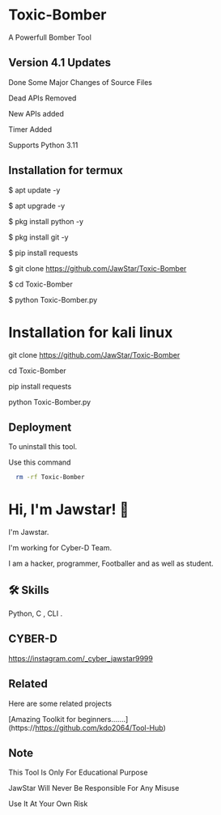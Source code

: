# Toxic-Bomber
A Powerfull Bomber Tool


## Version 4.1 Updates

Done Some Major Changes of Source Files

Dead APIs Removed

New APIs added

Timer Added

Supports Python 3.11
## Installation for termux

$ apt update -y

$ apt upgrade -y

$ pkg install python -y

$ pkg install git -y

$ pip install requests

$ git clone https://github.com/JawStar/Toxic-Bomber

$ cd Toxic-Bomber

$ python Toxic-Bomber.py


# Installation for kali linux

git clone https://github.com/JawStar/Toxic-Bomber

cd Toxic-Bomber

pip install requests

python Toxic-Bomber.py





## Deployment

To uninstall this tool.

Use this command

```bash
  rm -rf Toxic-Bomber
```


# Hi, I'm Jawstar! 👋

I'm Jawstar.

I'm working for Cyber-D Team.

I am a hacker, programmer, Footballer and as well as student.


## 🛠 Skills
Python, C , CLI .


## CYBER-D

https://instagram.com/_cyber_jawstar9999

## Related

Here are some related projects

[Amazing Toolkit for beginners.......]
(https://https://github.com/kdo2064/Tool-Hub)


## Note

This Tool Is Only For Educational Purpose

JawStar Will Never Be Responsible For Any Misuse

Use It At Your Own Risk
